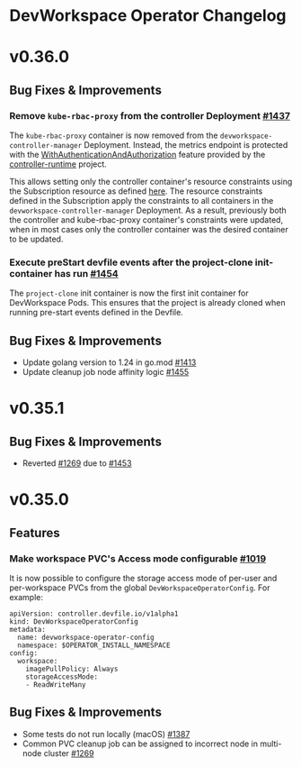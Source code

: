 # DevWorkspace Operator Changelog

# v0.36.0
## Bug Fixes & Improvements
### Remove `kube-rbac-proxy` from the controller Deployment [#1437](https://github.com/devfile/devworkspace-operator/pull/1437)
The `kube-rbac-proxy` container is now removed from the `devworkspace-controller-manager` Deployment. Instead, the metrics endpoint is protected with the [WithAuthenticationAndAuthorization](https://pkg.go.dev/sigs.k8s.io/controller-runtime/pkg/metrics/filters#WithAuthenticationAndAuthorization) feature provided by the [controller-runtime](https://github.com/kubernetes-sigs/controller-runtime) project.

This allows setting only the controller container's resource constraints using the Subscription resource as defined [here](https://github.com/operator-framework/operator-lifecycle-manager/blob/master/doc/design/subscription-config.md#example-4). The resource constraints defined in the Subscription apply the constraints to all containers in the `devworkspace-controller-manager` Deployment. As a result, previously both the controller and kube-rbac-proxy container's constraints were updated, when in most cases only the controller container was the desired container to be updated.

### Execute preStart devfile events after the project-clone init-container has run [#1454](https://github.com/devfile/devworkspace-operator/issues/1454)
The `project-clone` init container is now the first init container for DevWorkspace Pods. This ensures that the project is already cloned when running pre-start events defined in the Devfile.

## Bug Fixes & Improvements
- Update golang version to 1.24 in go.mod [#1413](https://github.com/devfile/devworkspace-operator/pull/1413)
- Update cleanup job node affinity logic [#1455](https://github.com/devfile/devworkspace-operator/pull/1455)

# v0.35.1
## Bug Fixes & Improvements
- Reverted [#1269](https://github.com/devfile/devworkspace-operator/issues/1269) due to [#1453](https://github.com/devfile/devworkspace-operator/issues/1453)

# v0.35.0

## Features
### Make workspace PVC's Access mode configurable [#1019](https://github.com/devfile/devworkspace-operator/issues/1019)
It is now possible to configure the storage access mode of per-user and per-workspace PVCs from the global `DevWorkspaceOperatorConfig`. For example:
```
apiVersion: controller.devfile.io/v1alpha1
kind: DevWorkspaceOperatorConfig
metadata:
  name: devworkspace-operator-config
  namespace: $OPERATOR_INSTALL_NAMESPACE
config:
  workspace:
    imagePullPolicy: Always
    storageAccessMode:
    - ReadWriteMany
```

## Bug Fixes & Improvements
- Some tests do not run locally (macOS) [#1387](https://github.com/devfile/devworkspace-operator/issues/1387)
- Common PVC cleanup job can be assigned to incorrect node in multi-node cluster [#1269](https://github.com/devfile/devworkspace-operator/issues/1269)
